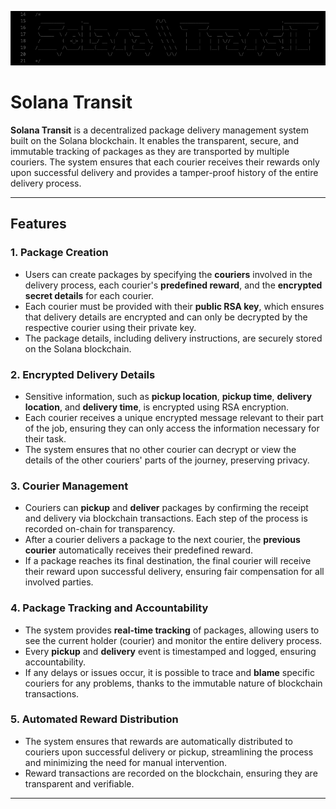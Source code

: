 ![alt text](img/logo.png)


# Solana Transit

**Solana Transit** is a decentralized package delivery management system built on the Solana blockchain. It enables the transparent, secure, and immutable tracking of packages as they are transported by multiple couriers. The system ensures that each courier receives their rewards only upon successful delivery and provides a tamper-proof history of the entire delivery process.

---

## Features

### 1. **Package Creation**
   - Users can create packages by specifying the **couriers** involved in the delivery process, each courier's **predefined reward**, and the **encrypted secret details** for each courier. 
   - Each courier must be provided with their **public RSA key**, which ensures that delivery details are encrypted and can only be decrypted by the respective courier using their private key.
   - The package details, including delivery instructions, are securely stored on the Solana blockchain.

### 2. **Encrypted Delivery Details**
   - Sensitive information, such as **pickup location**, **pickup time**, **delivery location**, and **delivery time**, is encrypted using RSA encryption.
   - Each courier receives a unique encrypted message relevant to their part of the job, ensuring they can only access the information necessary for their task.
   - The system ensures that no other courier can decrypt or view the details of the other couriers' parts of the journey, preserving privacy.

### 3. **Courier Management**
   - Couriers can **pickup** and **deliver** packages by confirming the receipt and delivery via blockchain transactions. Each step of the process is recorded on-chain for transparency.
   - After a courier delivers a package to the next courier, the **previous courier** automatically receives their predefined reward.
   - If a package reaches its final destination, the final courier will receive their reward upon successful delivery, ensuring fair compensation for all involved parties.

### 4. **Package Tracking and Accountability**
   - The system provides **real-time tracking** of packages, allowing users to see the current holder (courier) and monitor the entire delivery process.
   - Every **pickup** and **delivery** event is timestamped and logged, ensuring accountability.
   - If any delays or issues occur, it is possible to trace and **blame** specific couriers for any problems, thanks to the immutable nature of blockchain transactions.

### 5. **Automated Reward Distribution**
   - The system ensures that rewards are automatically distributed to couriers upon successful delivery or pickup, streamlining the process and minimizing the need for manual intervention.
   - Reward transactions are recorded on the blockchain, ensuring they are transparent and verifiable.

---
